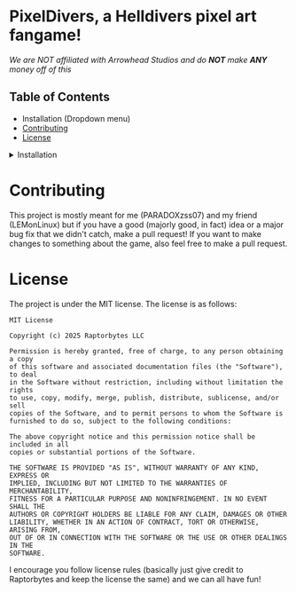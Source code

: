 # PixelDivers, a Helldivers pixel art fangame!
*We are NOT affiliated with Arrowhead Studios and do ***NOT*** make ***ANY*** money off of this*

## Table of Contents
- Installation (Dropdown menu)
- [Contributing](#contributing)
- [License](#license)


<details>
<summary>Installation</summary>
<br>
    
# Installation
1. Install rust (If you haven't)
    1. B. Get it from https://www.rust-lang.org/ or your package manager (rustup)
2. ```Git clone https://github.com/Raptorbytes/PixelDivers```
3. Use cargo to build it (```cargo build --release```)
4. Move the final binary to a folder with the "Assets" folder inside and place where ever you want
5. Do ./PixelDivers to run the game!

</details>

# Contributing
This project is mostly meant for me (PARADOXzss07) and my friend (LEMonLinux) but if you have a good (majorly good, in fact) idea or a major bug fix that we didn't catch, make a pull request!
If you want to make changes to something about the game, also feel free to make a pull request.

# License
The project is under the MIT license.
The license is as follows:

```
MIT License

Copyright (c) 2025 Raptorbytes LLC

Permission is hereby granted, free of charge, to any person obtaining a copy
of this software and associated documentation files (the "Software"), to deal
in the Software without restriction, including without limitation the rights
to use, copy, modify, merge, publish, distribute, sublicense, and/or sell
copies of the Software, and to permit persons to whom the Software is
furnished to do so, subject to the following conditions:

The above copyright notice and this permission notice shall be included in all
copies or substantial portions of the Software.

THE SOFTWARE IS PROVIDED "AS IS", WITHOUT WARRANTY OF ANY KIND, EXPRESS OR
IMPLIED, INCLUDING BUT NOT LIMITED TO THE WARRANTIES OF MERCHANTABILITY,
FITNESS FOR A PARTICULAR PURPOSE AND NONINFRINGEMENT. IN NO EVENT SHALL THE
AUTHORS OR COPYRIGHT HOLDERS BE LIABLE FOR ANY CLAIM, DAMAGES OR OTHER
LIABILITY, WHETHER IN AN ACTION OF CONTRACT, TORT OR OTHERWISE, ARISING FROM,
OUT OF OR IN CONNECTION WITH THE SOFTWARE OR THE USE OR OTHER DEALINGS IN THE
SOFTWARE.
```
  I encourage you follow license rules (basically just give credit to Raptorbytes and keep the license the same) and we can all have fun!
  

